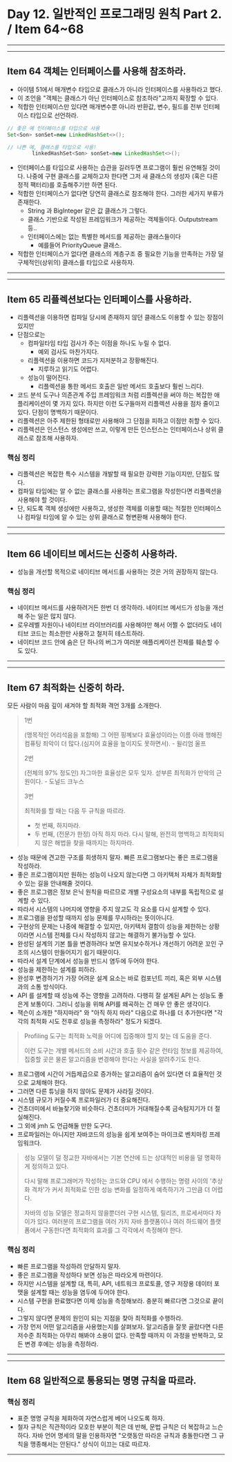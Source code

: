 # Day 12. 일반적인 프로그래밍 원칙 Part 2. / Item 64~68

---
---

## Item 64 객체는 인터페이스를 사용해 참조하라.

- 아이템 51에서 매개변수 타입으로 클래스가 아니라 인터페이스를 사용하라고 했다.
- 이 조언을 "객체는 클래스가 아닌 인터페이스로 참조하라"고까지 확장할 수 있다.
- 적합한 인터페이스만 있다면 매개변수뿐 아니라 반환값, 변수, 필드를 전부 인터페이스 타입으로 선언하라.

```java
// 좋은 예 인터페이스를 타입으로 사용
Set<Son> sonSet=new LinkedHashSet<>();

// 나쁜 예, 클래스를 타입으로 사용!
        linkedHashSet<Son> sonSet=new LinkedHashSet<>();
```

- 인터페이스를 타입으로 사용하는 습관을 길러두면 프로그램이 훨씬 유연해질 것이다. 나중에 구현 클래스를 교체하고자 한다면 그저 새 클래스의 생성자 (혹은 다른 정적 팩터리)를 호출해주기만 하면 된다.
- 적합한 인터페이스가 없다면 당연히 클래스로 참조해야 한다. 그러한 세가지 부류가 존재한다.
    - String 과 BigInteger 같은 값 클래스가 그렇다.
    - 클래스 기반으로 작성된 프레임워크가 제공하는 객체들이다. Outputstream 등..
    - 인터페이스에는 없는 특별한 메서드를 제공하는 클래스들이다
        - 예를들어 PriorityQueue 클래스.
- 적합한 인터페이스가 없다면 클래스의 계층구조 중 필요한 기능을 만족하는 가장 덜 구체적인(상위의) 클래스를 타입으로 사용하자.

---
---

## Item 65 리플렉션보다는 인터페이스를 사용하라.

- 리플렉션을 이용하면 컴파일 당시에 존재하지 않던 클래스도 이용할 수 있는 장점이 있지만
- 단점으로는
    - 컴파일타임 타입 검사가 주는 이점을 하나도 누릴 수 없다.
        - 예외 검사도 마찬가지다.
    - 리플렉션을 이용하면 코드가 지저분하고 장황해진다.
        - 지루하고 읽기도 어렵다.
    - 성능이 떨어진다.
        - 리플렉션을 통한 메서드 호출은 일반 메서드 호출보다 훨씬 느리다.
- 코드 분석 도구나 의존관계 주입 프레임워크 처럼 리플렉션을 써야 하는 복잡한 애플리케이션이 몇 가지 있다. 하지만 이런 도구들마저 리플렉션 사용을 점차 줄이고 있다. 단점이 명백하기 때문이다.
- 리플렉션은 아주 제한된 형태로만 사용해야 그 단점을 피하고 이점만 취할 수 있다.
- 리플렉션은 인스턴스 생성에만 쓰고, 이렇게 만든 인스턴스는 인터페이스나 상위 클래스로 참조해 사용하자.

### 핵심 정리

- 리플렉션은 복잡한 특수 시스템을 개발할 때 필요한 강력한 기능이지만, 단점도 많다.
- 컴파일 타임에는 알 수 없는 클래스를 사용하는 프로그램을 작성한다면 리플렉션을 사용해야 할 것이다.
- 단, 되도록 객체 생성에만 사용하고, 생성한 객체를 이용할 때는 적절한 인터페이스나 컴파일 타임에 알 수 있는 상위 클래스로 형변환해 사용해야 한다.

---
---

## Item 66 네이티브 메서드는 신중히 사용하라.

- 성능을 개선할 목적으로 네이티브 메서드를 사용하는 것은 거의 권장하지 않는다.

### 핵심 정리

- 네이티브 메서드를 사용하려거든 한번 더 생각하라. 네이티브 메서드가 성능을 개선해 주는 일은 많지 않다.
- 로우레벨 자원이나 네이티브 라이브러리를 사용해야만 해서 어쩔 수 없더라도 네이티브 코드는 최소한만 사용하고 철저히 테스트하라.
- 네이티브 코드 안에 숨은 단 하나의 버그가 여러분 애플리케이션 전체를 훼손할 수도 있다.

---
---

## Item 67 최적화는 신중히 하라.

모든 사람이 마음 깊이 새겨야 할 최적화 격언 3개를 소개한다.

> 1번
>
> (맹목적인 어리석음을 포함해) 그 어떤 핑꼐보다 효율성이라는 이름 아래 행해진 컴퓨팅 죄악이 더 많다.(심지어 효율을 높이지도 못하면서). - 윌리엄 울프
>
> 2번
> 
> (전체의 97% 정도인) 자그마한 효율성은 모두 잊자. 섣부른 최적화가 만악의 근원이다. - 도널드 크누스
>
> 3번 
>
> 최적화를 할 때는 다음 두 규칙을 따르라.
>    - 첫 번째, 하지마라.
>    - 두 번째, (전문가 한정) 아직 하지 마라. 다시 말해, 완전히 명백하고 최적화되지 않은 해법을 찾을 때까지는 하지마라.

- 성능 때문에 견고한 구조를 희생하지 말자. 빠른 프로그램보다는 좋은 프로그램을 작성하라.
- 좋은 프로그램이지만 원하는 성능이 나오지 않는다면 그 아키텍처 자체가 최적화할 수 있는 길을 안내해줄 것이다.
- 좋은 프로그램은 정보 은닉 원칙을 따르므로 개별 구성요소의 내부를 독립적으로 설계할 수 있다.
- 따라서 시스템의 나머지에 영향을 주지 않고도 각 요소를 다시 설계할 수 있다.
- 프로그램을 완성할 때까지 성능 문제를 무시하라는 뜻이아니다.
- 구현상의 문제는 나중에 해결할 수 있지만, 아키텍처 결함이 성능을 제한하는 상황이라면 시스템 전체를 다시 작성하지 않고는 해결하기 불가능할 수 있다.
- 완성된 설계의 기본 틀을 변경하려다 보면 유지보수하거나 개선하기 어려운 꼬인 구조의 시스템이 만들어지기 쉽기 때문이다.
- 따라서 설계 단계에서 성능을 반드시 염두에 두어야 한다.
- 성능을 제한하는 설계를 피하라.
- 완성후 변경하기가 가장 어려운 설계 요소는 바로 컴포넌트 끼리, 혹은 외부 시스템 과의 소통 방식이다.
- API 를 설계할 때 성능에 주는 영향을 고려하라. 다행히 잘 설계된 API 는 성능도 좋은게 보통이다. 그러니 성능을 위해 API를 왜곡하는 건 매우 안 좋은 생각이다.
- 잭슨이 소개한 "하지마라" 와 "아직 하지 마라" 다음으로 하나를 더 추가한다면 "각각의 최적화 시도 전후로 성능을 측정하라" 정도가 되겠다.

> Profiling 도구는 최적화 노력을 어디에 집중해야 할지 찾는 데 도움을 준다.
> 
> 이런 도구는 개별 메서드의 소비 시간과 호출 횟수 같은 런타임 정보를 제공하여, 집중할 곳은 물론 알고리즘을 변경해야 한다는 사실을
알려주기도 한다.

- 프로그램에 시간이 거듭제곱으로 증가하는 알고리즘이 숨어 있다면 더 효율적인 것으로 교체해야 한다.
- 그러면 다른 튜닝을 하지 않아도 문제가 사라질 것이다.
- 시스템 규모가 커질수록 프로파일러가 더 중요해진다.
- 건초더미에서 바늘찾기와 비슷하다. 건초더미가 거대해질수록 금속탐지기가 더 절실해진다.
- 그 외에 jmh 도 언급해둘 만한 도구다.
- 프로파일러는 아니지만 자바코드의 성능을 쉽게 보여주는 마이크로 벤치마킹 프레임워크다.

> 성능 모델이 덜 정교한 자바에서는 기본 연산에 드는 상대적인 비용을 덜 명확하게 정의하고 있다.
> 
> 다시 말해 프로그래머가 작성하는 코드와 CPU 에서 수행하는 명령 사이의 '추상화 격차'가 커서 최적화로 인한 성능
변화를 일정하게 예측하기가 그만큼 더 어렵다.
> 
> 자바의 성능 모델은 정교하지 않을뿐더러 구현 시스템, 릴리즈, 프로세서마다 차이가 있다. 여러분의 프로그램을 여러 가지 자바 플랫폼이나 여러 하드웨어 플랫폼에서 구동한다면 최적화의 효과를 그 각각에서 측정해야 한다.

### 핵심 정리

- 빠른 프로그램을 작성하려 안달하지 말자.
- 좋은 프로그램을 작성하다 보면 성능은 따라오게 마련이다.
- 하지만 시스템을 설계할 대, 특히, API, 네트워크 프로토콜, 영구 저장용 데이터 포맷을 설계할 때는 성능을 염두에 두어야 한다.
- 시스템 구현을 완료했다면 이제 성능을 측정해보라. 충분히 빠르다면 그것으로 끝이다.
- 그렇지 않다면 문제의 원인이 되는 지점을 찾아 최적화를 수행하라.
- 가장 먼저 어떤 알고리즘을 사용했는지를 살펴보자. 알고리즘을 잘못 골랐다면 다른 저수준 최적화는 아무리 해봐야 소용이 없다. 만족할 때까지 이
  과정을 반복하고, 모든 변경 후에는 성능을 측정하라.

---
---

## Item 68 일반적으로 통용되는 명명 규칙을 따르라.

### 핵심 정리

- 표준 명명 규칙을 체화하여 자연스럽게 베어 나오도록 하자.
- 철자 규칙은 직관적이라 모호한 부분이 적은 데 반해, 문법 규칙은 더 복잡하고 느슨하다. 자바 언어 명세의 말을 인용하자면 "오랫동안 따라온 규칙과 충돌한다면 그 규칙을 맹종해서는 안된다." 상식이 이끄는 대로
  따르자.

-----
